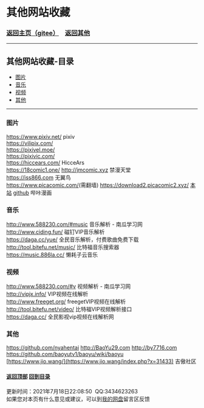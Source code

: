 # <span id="title">其他网站收藏</span>

### <span id="begin">[返回主页](https://xkk1.github.io/)[（gitee）](https://xkk2.gitee.io/)&emsp;[返回其他](https://xkk1.github.io/other/)</span>

---

## <span id="content">其他网站收藏-目录</span>
+ [图片](#图片)
+ [音乐](#音乐)
+ [视频](#视频)
+ [其他](#其他)

---

### <span id="图片">图片</span>
<https://www.pixiv.net/> pixiv  
<https://vilipix.com/>  
<https://pixivel.moe/>  
<https://pixivic.com/>  
<https://hiccears.com/> HicceArs  
<https://18comic1.one/> <http://jmcomic.xyz> 禁漫天堂  
<https://iss866.com> 无翼鸟  
<https://www.picacomic.com/>(需翻墙) <https://download2.picacomic2.xyz/>  [本站](https://xkk1.github.io/other/markdown/marked.html?title=PicACG%20%E5%93%94%E5%92%94%E6%BC%AB%E7%94%BB%20%E5%97%B6%E5%92%94%E6%BC%AB%E7%95%AB&md=https://raw.githubusercontent.com/xkk1/xkk1data/main/Installation_package/PicACG/README.md) [github](https://github.com/xkk1/xkk1data/blob/main/Installation_package/PicACG/README.md#begin) 哔咔漫画  

### <span id="音乐">音乐</span>
<http://www.588230.com/#music> 音乐解析 - 南瓜学习网  
<http://www.ciding.fun/> 磁钉VIP音乐解析  
<https://daga.cc/yue/> 全民音乐解析，付费歌曲免费下载  
<http://tool.bitefu.net/music/> 比特福音乐搜索器  
<https://music.886la.cc/> 懒耗子云音乐  

### <span id="视频">视频</span>
<http://www.588230.com/#v> 视频解析 - 南瓜学习网  
<http://vipjx.info/> VIP视频在线解析  
<http://www.freeget.org/> freegetVIP视频在线解析  
<http://tool.bitefu.net/video/> 比特福VIP视频解析接口  
<https://daga.cc/> 全民影视vip视频在线解析网  

### <span id="其他">其他</span>
<https://github.com/nyahentai> <http://BaoYu29.com> <http://by7716.com>  
<https://github.com/baoyutv1/baoyu/wiki/baoyu>  
[https://www.jio.wang/](https://www.jio.wang/index.php?x=31433) 吉傲社区  
<!--<https://www.jio.vip/> 吉傲网  -->  

#### [返回顶部](#begin) [回到目录](#content)  
<span id="end">更新时间：2021年7月18日22:08:50&nbsp;&nbsp;QQ:3434623263<br>如果您对本页有什么意见或建议，可以到[我的网盘](http://xiaokuku.ys168.com/)留言区反馈<span>
